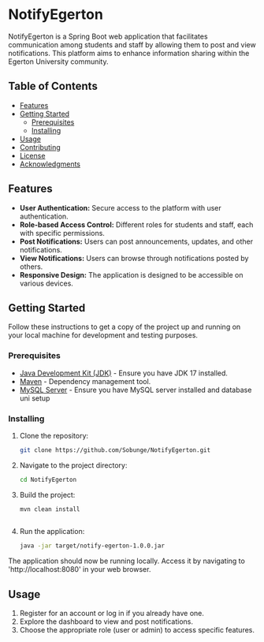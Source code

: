 # NotifyEgerton

NotifyEgerton is a Spring Boot web application that facilitates communication among students and staff by allowing them to post and view notifications. This platform aims to enhance information sharing within the Egerton University community.

## Table of Contents
- [Features](#features)
- [Getting Started](#getting-started)
  - [Prerequisites](#prerequisites)
  - [Installing](#installing)
- [Usage](#usage)
- [Contributing](#contributing)
- [License](#license)
- [Acknowledgments](#acknowledgments)

## Features

- **User Authentication:** Secure access to the platform with user authentication.
- **Role-based Access Control:** Different roles for students and staff, each with specific permissions.
- **Post Notifications:** Users can post announcements, updates, and other notifications.
- **View Notifications:** Users can browse through notifications posted by others.
- **Responsive Design:** The application is designed to be accessible on various devices.

## Getting Started

Follow these instructions to get a copy of the project up and running on your local machine for development and testing purposes.

### Prerequisites

- [Java Development Kit (JDK)](https://www.oracle.com/java/technologies/downloads/#java17) - Ensure you have JDK 17 installed.
- [Maven](https://maven.apache.org/download.cgi) - Dependency management tool.
- [MySQL Server](https://dev.mysql.com/downloads/mysql/) - Ensure you have MySQL server installed and database uni setup

### Installing

1. Clone the repository:

   ```bash
   git clone https://github.com/Sobunge/NotifyEgerton.git

2. Navigate to the project directory:
   ```bash
   cd NotifyEgerton
   
4. Build the project:
   ```bash
   mvn clean install
  
6. Run the application:
   ```bash
   java -jar target/notify-egerton-1.0.0.jar

The application should now be running locally. Access it by navigating to 'http://localhost:8080' in your web browser.

## Usage

1. Register for an account or log in if you already have one.
2. Explore the dashboard to view and post notifications.
3. Choose the appropriate role (user or admin) to access specific features.
